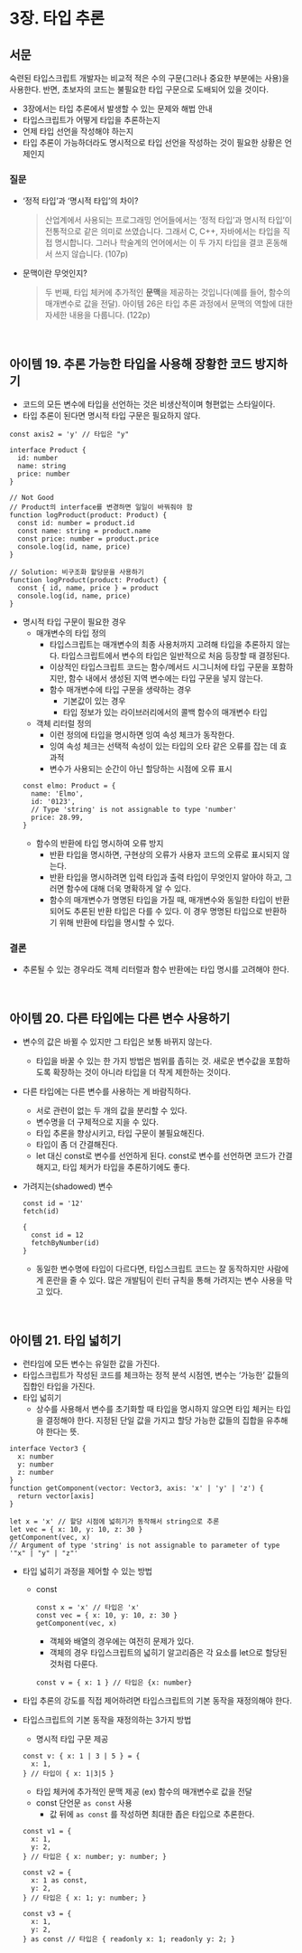 # 3장. 타입 추론

## 서문

숙련된 타입스크립트 개발자는 비교적 적은 수의 구문(그러나 중요한 부분에는 사용)을 사용한다. 반면, 초보자의 코드는 불필요한 타입 구문으로 도배되어 있을 것이다.

- 3장에서는 타입 추론에서 발생할 수 있는 문제와 해법 안내
- 타입스크립트가 어떻게 타입을 추론하는지
- 언제 타입 선언을 작성해야 하는지
- 타입 추론이 가능하더라도 명시적으로 타입 선언을 작성하는 것이 필요한 상황은 언제인지

### 질문

- ‘정적 타입’과 ‘명시적 타입’의 차이?
  > 산업계에서 사용되는 프로그래밍 언어들에서는 ‘정적 타입’과 명시적 타입’이 전통적으로 같은 의미로 쓰였습니다. 그래서 C, C++, 자바에서는 타입을 직접 명시합니다. 그러나 학술계의 언어에서는 이 두 가지 타입을 결코 혼동해서 쓰지 않습니다. (107p)
- 문맥이란 무엇인지?
  > 두 번째, 타입 체커에 추가적인 **문맥**을 제공하는 것입니다(예를 들어, 함수의 매개변수로 값을 전달). 아이템 26은 타입 추론 과정에서 문맥의 역할에 대한 자세한 내용을 다룹니다. (122p)

<br />

## 아이템 19. 추론 가능한 타입을 사용해 장황한 코드 방지하기

- 코드의 모든 변수에 타입을 선언하는 것은 비생산적이며 형편없는 스타일이다.
- 타입 추론이 된다면 명시적 타입 구문은 필요하지 않다.

```tsx
const axis2 = 'y' // 타입은 "y"
```

```tsx
interface Product {
  id: number
  name: string
  price: number
}

// Not Good
// Product의 interface를 변경하면 일일이 바꿔줘야 함
function logProduct(product: Product) {
  const id: number = product.id
  const name: string = product.name
  const price: number = product.price
  console.log(id, name, price)
}

// Solution: 비구조화 할당문을 사용하기
function logProduct(product: Product) {
  const { id, name, price } = product
  console.log(id, name, price)
}
```

- 명시적 타입 구문이 필요한 경우
  - 매개변수의 타입 정의
    - 타입스크립트는 매개변수의 최종 사용처까지 고려해 타입을 추론하지 않는다. 타입스크립트에서 변수의 타입은 일반적으로 처음 등장할 때 결정된다.
    - 이상적인 타입스크립트 코드는 함수/메서드 시그니처에 타입 구문을 포함하지만, 함수 내에서 생성된 지역 변수에는 타입 구문을 넣지 않는다.
    - 함수 매개변수에 타입 구문을 생략하는 경우
      - 기본값이 있는 경우
      - 타입 정보가 있는 라이브러리에서의 콜백 함수의 매개변수 타입
  - 객체 리터럴 정의
    - 이런 정의에 타입을 명시하면 잉여 속성 체크가 동작한다.
    - 잉여 속성 체크는 선택적 속성이 있는 타입의 오타 같은 오류를 잡는 데 효과적
    - 변수가 사용되는 순간이 아닌 할당하는 시점에 오류 표시
  ```tsx
  const elmo: Product = {
    name: 'Elmo',
    id: '0123',
    // Type 'string' is not assignable to type 'number'
    price: 28.99,
  }
  ```
  - 함수의 반환에 타입 명시하여 오류 방지
    - 반환 타입을 명시하면, 구현상의 오류가 사용자 코드의 오류로 표시되지 않는다.
    - 반환 타입을 명시하려면 입력 타입과 출력 타입이 무엇인지 알아야 하고, 그러면 함수에 대해 더욱 명확하게 알 수 있다.
    - 함수의 매개변수가 명명된 타입을 가질 때, 매개변수와 동일한 타입이 반환되어도 추론된 반환 타입은 다를 수 있다. 이 경우 명명된 타입으로 반환하기 위해 반환에 타입을 명시할 수 있다.

### 결론

- 추론될 수 있는 경우라도 객체 리터럴과 함수 반환에는 타입 명시를 고려해야 한다.

<br />

## 아이템 20. 다른 타입에는 다른 변수 사용하기

- 변수의 값은 바뀔 수 있지만 그 타입은 보통 바뀌지 않는다.
  - 타입을 바꿀 수 있는 한 가지 방법은 범위를 좁히는 것. 새로운 변수값을 포함하도록 확장하는 것이 아니라 타입을 더 작게 제한하는 것이다.
- 다른 타입에는 다른 변수를 사용하는 게 바람직하다.
  - 서로 관련이 없는 두 개의 값을 분리할 수 있다.
  - 변수명을 더 구체적으로 지을 수 있다.
  - 타입 추론을 향상시키고, 타입 구문이 불필요해진다.
  - 타입이 좀 더 간결해진다.
  - let 대신 const로 변수를 선언하게 된다. const로 변수를 선언하면 코드가 간결해지고, 타입 체커가 타입을 추론하기에도 좋다.
- 가려지는(shadowed) 변수

  ```tsx
  const id = '12'
  fetch(id)

  {
    const id = 12
    fetchByNumber(id)
  }
  ```

  - 동일한 변수명에 타입이 다르다면, 타입스크립트 코드는 잘 동작하지만 사람에게 혼란을 줄 수 있다. 많은 개발팀이 린터 규칙을 통해 가려지는 변수 사용을 막고 있다.

<br />

## 아이템 21. 타입 넓히기

- 런타임에 모든 변수는 유일한 값을 가진다.
- 타입스크립트가 작성된 코드를 체크하는 정적 분석 시점엔, 변수는 ‘가능한’ 값들의 집합인 타입을 가진다.
- 타입 넓히기
  - 상수를 사용해서 변수를 초기화할 때 타입을 명시하지 않으면 타입 체커는 타입을 결정해야 한다. 지정된 단일 값을 가지고 할당 가능한 값들의 집합을 유추해야 한다는 뜻.

```tsx
interface Vector3 {
  x: number
  y: number
  z: number
}
function getComponent(vector: Vector3, axis: 'x' | 'y' | 'z') {
  return vector[axis]
}

let x = 'x' // 할당 시점에 넓히기가 동작해서 string으로 추론
let vec = { x: 10, y: 10, z: 30 }
getComponent(vec, x)
// Argument of type 'string' is not assignable to parameter of type '"x" | "y" | "z"'
```

- 타입 넓히기 과정을 제어할 수 있는 방법
  - const
    ```tsx
    const x = 'x' // 타입은 'x'
    const vec = { x: 10, y: 10, z: 30 }
    getComponent(vec, x)
    ```
    - 객체와 배열의 경우에는 여전히 문제가 있다.
    - 객체의 경우 타입스크립트의 넓히기 알고리즘은 각 요소를 let으로 할당된 것처럼 다룬다.
    ```tsx
    const v = { x: 1 } // 타입은 {x: number}
    ```
- 타입 추론의 강도를 직접 제어하려면 타입스크립트의 기본 동작을 재정의해야 한다.
- 타입스크립트의 기본 동작을 재정의하는 3가지 방법

  - 명시적 타입 구문 제공

  ```tsx
  const v: { x: 1 | 3 | 5 } = {
    x: 1,
  } // 타입이 { x: 1|3|5 }
  ```

  - 타입 체커에 추가적인 문맥 제공 (ex) 함수의 매개변수로 값을 전달
  - const 단언문 `as const` 사용
    - 값 뒤에 `as const` 를 작성하면 최대한 좁은 타입으로 추론한다.

  ```tsx
  const v1 = {
    x: 1,
    y: 2,
  } // 타입은 { x: number; y: number; }

  const v2 = {
    x: 1 as const,
    y: 2,
  } // 타입은 { x: 1; y: number; }

  const v3 = {
    x: 1,
    y: 2,
  } as const // 타입은 { readonly x: 1; readonly y: 2; }
  ```
